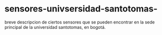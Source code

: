 # sensores-univsersidad-santotomas-
breve descripcion de ciertos sensores que se pueden encontrar en la sede principal de la universidad santotomas, en bogotá.

